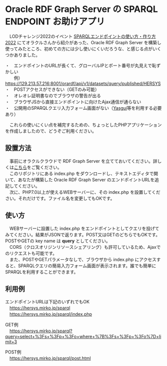 # Oracle RDF Graph Server の SPARQL ENDPOINT お助けアプリ
　LODチャレンジ2022のイベント <a href="https://lodc2022sparql.peatix.com/">SPARQLエンドポイントの使い方・作り方2022</a> にてオラクルさんから紹介があった、Oracle RDF Graph Server を構築し使ってみたところ、初めての方には少し使いにくいだろうな、と感じる点がいくつかありました。

・　エンドポイントのURLが長くて、グローバルIPとポート番号が丸見えで恥ずかしい<br>
　　例）https://129.213.57.216:8001/orardf/api/v1/datasets/query/published/HERSYS<br>
・　POSTアクセスができない（GETのみ可能）<br>
・　オレオレ証明書なのでブラウザの警告が出る<br>
・　ブラウザJSから直接エンドポイントに向けたAjax通信が通らない<br>
・　公開用のSPARQLクエリ入力フォーム画面がない（<a href="https://yasgui.triply.cc/">Yasgui</a>等を利用する必要あり）<br>
 
　これらの使いにくい点を補完するための、ちょっとしたPHPアプリケーションを作成しましたので、どうぞご利用ください。
 
## 設置方法

　事前にオラクルクラウドで RDF Graph Server を立てておいてください。詳しくは<a href="https://lodc2022sparql.peatix.com/">こちら</a>をご覧ください。<br>
　このリポジトリにある index.php をダウンロードし、テキストエディタで開いて、あなたが構築した Oracle RDF Graph Server のエンドポイントURLを追記してください。<br>
　次に、PHP7.0以上が使えるWEBサーバーに、その index.php を設置してください。それだけです。ファイル名を変更してもOKです。

## 使い方

　WEBサーバーに設置した index.php をエンドポイントとしてクエリを投げてみてください。結果がJSONで返ります。POST又はGETのどちらでもOKです。POSTやGETの key name は <b>query</b> としてください。<br>
　CORS（クロスオリジンリソースシェアリング）も許可しているため、Ajaxでのリクエストも可能です。<br>
　また、POSTやGETパラメータなしで、ブラウザから index.php にアクセスすると、SPARQLクエリの簡易入力フォーム画面が表示されます。誰でも簡単にSPARQLを利用することができます。<br>
 
## 利用例
エンドポイントURLは下記のいずれでもOK<br>
　https://hersys.mirko.jp/sparql<br>
　https://hersys.mirko.jp/sparql/index.php<br>
 
GET例<br>
　https://hersys.mirko.jp/sparql?query=select+%3Fs+%3Fp+%3Fo+where+%7B%3Fs+%3Fp+%3Fo%7D+limit+3<br>
 
POST例<br>
　https://hersys.mirko.jp/sparql/post.html<br>
